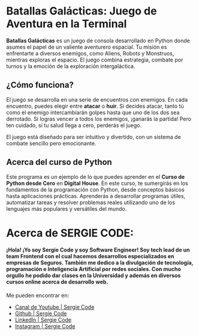 # Batallas Galácticas: Juego de Aventura en la Terminal

**Batallas Galácticas** es un juego de consola desarrollado en Python donde asumes el papel de un valiente aventurero espacial. Tu misión es enfrentarte a diversos enemigos, como Aliens, Robots y Monstruos, mientras exploras el espacio. El juego combina estrategia, combate por turnos y la emoción de la exploración intergaláctica.

## ¿Cómo funciona?

El juego se desarrolla en una serie de encuentros con enemigos. En cada encuentro, puedes elegir entre **atacar** o **huir**. Si decides atacar, tanto tú como el enemigo intercambiarán golpes hasta que uno de los dos sea derrotado. Si logras vencer a todos los enemigos, ¡ganarás la partida! Pero ten cuidado, si tu salud llega a cero, perderás el juego.

El juego está diseñado para ser intuitivo y divertido, con un sistema de combate sencillo pero emocionante.

## Acerca del curso de Python

Este programa es un ejemplo de lo que puedes aprender en el **Curso de Python desde Cero** en **Digital House**. En este curso, te sumergirás en los fundamentos de la programación con Python, desde conceptos básicos hasta aplicaciones prácticas. Aprenderás a desarrollar programas útiles, automatizar tareas y resolver problemas reales utilizando uno de los lenguajes más populares y versátiles del mundo.

# Acerca de SERGIE CODE:

#### ¡Hola! ¡Yo soy Sergie Code y soy Software Engineer! Soy tech lead de un team Frontend con el cual hacemos desarrollos especializados en empresas de Seguros. También me dedico a la divulgación de tecnología, programación e Inteligencia Artificial por redes sociales. Con mucho orgullo he podido dar clases en la Universidad y además en diversos cursos online acerca de desarrollo web.

Me pueden encontrar en: 

- [Canal de Youtube | Sergie Code](https://www.youtube.com/@SergieCode)  
- [Github | Sergie Code](https://github.com/sergiecode)  
- [LinkedIn | Sergie Code](https://www.linkedin.com/in/sergiecode/)  
- [Instagram | Sergie Code](https://www.instagram.com/sergiecode)  
